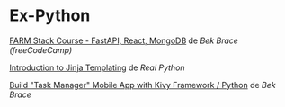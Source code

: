 # Ex-Python

[FARM Stack Course - FastAPI, React, MongoDB](https://www.youtube.com/watch?v=OzUzrs8uJl8) de *Bek Brace (freeCodeCamp)*

[Introduction to Jinja Templating](https://www.youtube.com/watch?v=OraYXEr0Irg) de *Real Python*

[Build "Task Manager" Mobile App with Kivy Framework / Python](https://www.youtube.com/watch?v=q173FBKFnbI) de *Bek Brace*